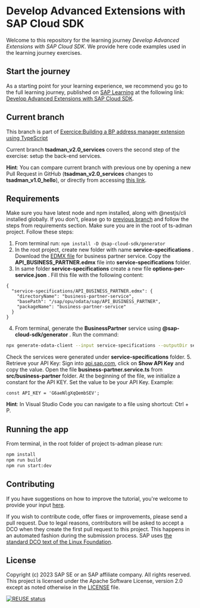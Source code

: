 # Develop Advanced Extensions with SAP Cloud SDK

Welcome to this repository for the learning journey _Develop Advanced Extensions with SAP Cloud SDK_. We provide here code examples used in the learning journey exercises.

## Start the journey

As a starting point for your learning experience, we recommend you go to the full learning journey, published on [SAP Learning](https://learning.sap.com) at the following link: [Develop Advanced Extensions with SAP Cloud SDK](https://learning.sap.com/learning-journey/develop-advanced-extensions-with-sap-cloud-sdk).

## Current branch

This branch is part of [Exercice:Building a BP address manager extension using TypeScript](https://learning.sap.com/learning-journey/develop-advanced-extensions-with-sap-cloud-sdk/exercise-building-a-bp-address-manager-extension-using-typescript_a3b13216-a20d-407c-9469-157628546623)

Current branch **tsadman_v2.0_services** covers the second step of the exercise: setup the back-end services.

**Hint**: You can compare current branch with previous one by opening a new Pull Request in GitHub (**tsadman_v2.0_services** changes to **tsadman_v1.0_hello**), or directly from accessing [this link](https://github.com/SAP-samples/cloud-sdk-learning-journey/compare/tsadman_v1.0_hello...tsadman_v2.0_services?expand=1).

## Requirements

Make sure you have latest node and npm installed, along with @nestjs/cli installed globally. If you don't, please go to [previous branch](https://github.com/SAP-samples/cloud-sdk-learning-journey/tree/tsadman_v1.0_hello) and follow the steps from requirements section.
Make sure you are in the root of ts-adman project. Follow these steps:

1. From terminal run: `npm install -D @sap-cloud-sdk/generator`
2. In the root project, create new folder with name **service-specifications** . Download the [EDMX file](https://api.sap.com/api/API_BUSINESS_PARTNER/overview) for business partner service. Copy the **API_BUSINESS_PARTNER.edmx** file into **service-specifications** folder.
3. In same folder **service-specifications** create a new file **options-per-service.json** . Fill this file with the following content:

```
{
  "service-specifications/API_BUSINESS_PARTNER.edmx": {
    "directoryName": "business-partner-service",
    "basePath": "/sap/opu/odata/sap/API_BUSINESS_PARTNER",
    "packageName": "business-partner-service"
  }
}
```

4. From terminal, generate the **BusinessPartner** service using **@sap-cloud-sdk/generator** . Run the command:

```sh
npx generate-odata-client --input service-specifications --outputDir services --optionsPerService service-specifications/options-per-service.json
```

Check the services were generated under **service-specifications** folder. 5. Retrieve your API Key: Sign into [api.sap.com](https://api.sap.com/api/API_BUSINESS_PARTNER/overview), click on **Show API Key** and copy the value.
Open the file **business-partner.service.ts** from **src/business-partner** folder. At the beginning of the file, we initialize a constant for the API KEY. Set the value to be your API Key. Example:

```
const API_KEY = 'G6aeNlgXqQembSEV';
```

**Hint**: In Visual Studio Code you can navigate to a file using shortcut: Ctrl + P.

## Running the app

From terminal, in the root folder of project ts-adman please run:

```sh
npm install
npm run build
npm run start:dev
```

## Contributing

If you have suggestions on how to improve the tutorial, you're welcome to provide your input [here](https://github.com/SAP-samples/cloud-sdk-learning-journey/issues).

If you wish to contribute code, offer fixes or improvements, please send a pull request. Due to legal reasons, contributors will be asked to accept a DCO when they create the first pull request to this project. This happens in an automated fashion during the submission process. SAP uses [the standard DCO text of the Linux Foundation](https://developercertificate.org/).

## License

Copyright (c) 2023 SAP SE or an SAP affiliate company. All rights reserved. This project is licensed under the Apache Software License, version 2.0 except as noted otherwise in the [LICENSE](LICENSE) file.

[![REUSE status](https://api.reuse.software/badge/github.com/SAP-samples/cloud-sdk-learning-journey)](https://api.reuse.software/info/github.com/SAP-samples/cloud-sdk-learning-journey)
